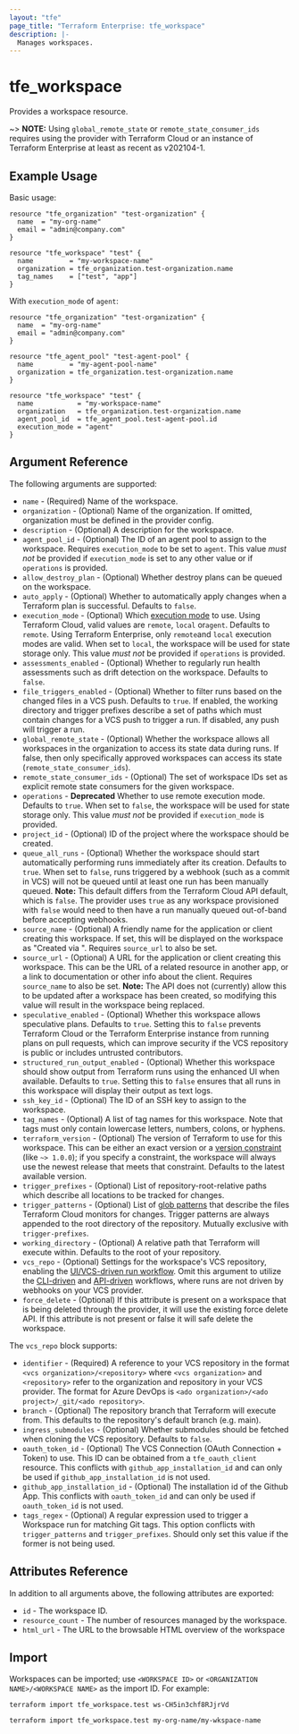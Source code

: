 ```yaml
---
layout: "tfe"
page_title: "Terraform Enterprise: tfe_workspace"
description: |-
  Manages workspaces.
---
```


# tfe_workspace

Provides a workspace resource.

~> **NOTE:** Using `global_remote_state` or `remote_state_consumer_ids` requires using the provider with Terraform Cloud or an instance of Terraform Enterprise at least as recent as v202104-1.

## Example Usage

Basic usage:

```hcl
resource "tfe_organization" "test-organization" {
  name  = "my-org-name"
  email = "admin@company.com"
}

resource "tfe_workspace" "test" {
  name         = "my-workspace-name"
  organization = tfe_organization.test-organization.name
  tag_names    = ["test", "app"]
}
```

With `execution_mode` of `agent`:

```hcl
resource "tfe_organization" "test-organization" {
  name  = "my-org-name"
  email = "admin@company.com"
}

resource "tfe_agent_pool" "test-agent-pool" {
  name         = "my-agent-pool-name"
  organization = tfe_organization.test-organization.name
}

resource "tfe_workspace" "test" {
  name           = "my-workspace-name"
  organization   = tfe_organization.test-organization.name
  agent_pool_id  = tfe_agent_pool.test-agent-pool.id
  execution_mode = "agent"
}
```

## Argument Reference

The following arguments are supported:

* `name` - (Required) Name of the workspace.
* `organization` - (Optional) Name of the organization. If omitted, organization must be defined in the provider config.
* `description` - (Optional) A description for the workspace.
* `agent_pool_id` - (Optional) The ID of an agent pool to assign to the workspace. Requires `execution_mode`
  to be set to `agent`. This value _must not_ be provided if `execution_mode` is set to any other value or if `operations` is
  provided.
* `allow_destroy_plan` - (Optional) Whether destroy plans can be queued on the workspace.
* `auto_apply` - (Optional) Whether to automatically apply changes when a
  Terraform plan is successful. Defaults to `false`.
* `execution_mode` - (Optional) Which [execution mode](https://developer.hashicorp.com/terraform/cloud-docs/workspaces/settings#execution-mode)
  to use. Using Terraform Cloud, valid values are `remote`, `local` or`agent`.
  Defaults to `remote`. Using Terraform Enterprise, only `remote`and `local`
  execution modes are valid.  When set to `local`, the workspace will be used
  for state storage only. This value _must not_ be provided if `operations`
  is provided.
* `assessments_enabled` - (Optional) Whether to regularly run health assessments such as drift detection on the workspace. Defaults to `false`.
* `file_triggers_enabled` - (Optional) Whether to filter runs based on the changed files
  in a VCS push. Defaults to `true`. If enabled, the working directory and
  trigger prefixes describe a set of paths which must contain changes for a
  VCS push to trigger a run. If disabled, any push will trigger a run.
* `global_remote_state` - (Optional) Whether the workspace allows all workspaces in the organization to access its state data during runs. If false, then only specifically approved workspaces can access its state (`remote_state_consumer_ids`).
* `remote_state_consumer_ids` - (Optional) The set of workspace IDs set as explicit remote state consumers for the given workspace.
* `operations` - **Deprecated** Whether to use remote execution mode.
  Defaults to `true`. When set to `false`, the workspace will be used for
  state storage only. This value _must not_ be provided if `execution_mode` is
  provided.
* `project_id` - (Optional) ID of the project where the workspace should be created.
* `queue_all_runs` - (Optional) Whether the workspace should start
  automatically performing runs immediately after its creation. Defaults to
  `true`. When set to `false`, runs triggered by a webhook (such as a commit
  in VCS) will not be queued until at least one run has been manually queued.
  **Note:** This default differs from the Terraform Cloud API default, which
  is `false`. The provider uses `true` as any workspace provisioned with
  `false` would need to then have a run manually queued out-of-band before
  accepting webhooks.
* `source_name` - (Optional) A friendly name for the application or client
   creating this workspace. If set, this will be displayed on the workspace as
   "Created via <SOURCE NAME>".
   Requires `source_url` to also be set.
* `source_url` - (Optional) A URL for the application or client creating this
   workspace. This can be the URL of a related resource in another app, or a
   link to documentation or other info about the client.
   Requires `source_name` to also be set.
   **Note:** The API does not (currently) allow this to be updated after a
   workspace has been created, so modifying this value will result in the
   workspace being replaced.
* `speculative_enabled` - (Optional) Whether this workspace allows speculative
  plans. Defaults to `true`. Setting this to `false` prevents Terraform Cloud
  or the Terraform Enterprise instance from running plans on pull requests,
  which can improve security if the VCS repository is public or includes
  untrusted contributors.
* `structured_run_output_enabled` - (Optional) Whether this workspace should
  show output from Terraform runs using the enhanced UI when available.
  Defaults to `true`. Setting this to `false` ensures that all runs in this
  workspace will display their output as text logs.
* `ssh_key_id` - (Optional) The ID of an SSH key to assign to the workspace.
* `tag_names` - (Optional) A list of tag names for this workspace. Note that tags must only contain lowercase letters, numbers, colons, or hyphens.
* `terraform_version` - (Optional) The version of Terraform to use for this
  workspace. This can be either an exact version or a
  [version constraint](https://developer.hashicorp.com/terraform/language/expressions/version-constraints)
  (like `~> 1.0.0`); if you specify a constraint, the workspace will always use
  the newest release that meets that constraint. Defaults to the latest
  available version.
* `trigger_prefixes` - (Optional) List of repository-root-relative paths which describe all locations
  to be tracked for changes.
* `trigger_patterns` - (Optional) List of [glob patterns](https://developer.hashicorp.com/terraform/cloud-docs/workspaces/settings/vcs#glob-patterns-for-automatic-run-triggering) that describe the files Terraform Cloud monitors for changes. Trigger patterns are always appended to the root directory of the repository. Mutually exclusive with `trigger-prefixes`.
* `working_directory` - (Optional) A relative path that Terraform will execute
  within.  Defaults to the root of your repository.
* `vcs_repo` - (Optional) Settings for the workspace's VCS repository, enabling the [UI/VCS-driven run workflow](https://developer.hashicorp.com/terraform/cloud-docs/run/ui).
  Omit this argument to utilize the [CLI-driven](https://developer.hashicorp.com/terraform/cloud-docs/run/cli) and [API-driven](https://developer.hashicorp.com/terraform/cloud-docs/run/api)
  workflows, where runs are not driven by webhooks on your VCS provider.
* `force_delete` - (Optional) If this attribute is present on a workspace that is being deleted through the provider, it will use the existing force delete API. If this attribute is not present or false it will safe delete the workspace.

The `vcs_repo` block supports:

* `identifier` - (Required) A reference to your VCS repository in the format
  `<vcs organization>/<repository>` where `<vcs organization>` and `<repository>` refer to the organization and repository
  in your VCS provider. The format for Azure DevOps is `<ado organization>/<ado project>/_git/<ado repository>`.
* `branch` - (Optional) The repository branch that Terraform will execute from.
  This defaults to the repository's default branch (e.g. main).
* `ingress_submodules` - (Optional) Whether submodules should be fetched when
  cloning the VCS repository. Defaults to `false`.
* `oauth_token_id` - (Optional) The VCS Connection (OAuth Connection + Token) to use.
  This ID can be obtained from a `tfe_oauth_client` resource. This conflicts with `github_app_installation_id` and can only be used if `github_app_installation_id` is not used.
* `github_app_installation_id` - (Optional) The installation id of the Github App. This conflicts with `oauth_token_id` and can only be used if `oauth_token_id` is not used. 
* `tags_regex` - (Optional) A regular expression used to trigger a Workspace run for matching Git tags. This option conflicts with `trigger_patterns` and `trigger_prefixes`. Should only set this value if the former is not being used.

## Attributes Reference

In addition to all arguments above, the following attributes are exported:

* `id` - The workspace ID.
* `resource_count` - The number of resources managed by the workspace.
* `html_url` - The URL to the browsable HTML overview of the workspace

## Import

Workspaces can be imported; use `<WORKSPACE ID>` or `<ORGANIZATION NAME>/<WORKSPACE NAME>` as the
import ID. For example:

```shell
terraform import tfe_workspace.test ws-CH5in3chf8RJjrVd
```

```shell
terraform import tfe_workspace.test my-org-name/my-wkspace-name
```
